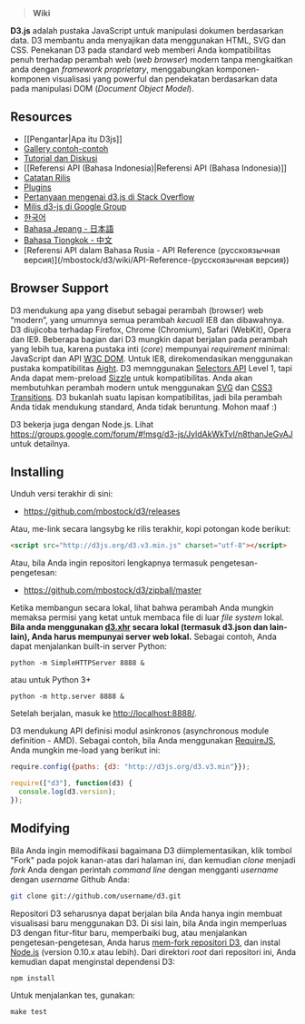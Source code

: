 > **Wiki**

**D3.js** adalah pustaka JavaScript untuk manipulasi dokumen berdasarkan data. D3 membantu anda menyajikan data menggunakan HTML, SVG dan CSS. Penekanan D3 pada standard web memberi Anda kompatibilitas penuh trerhadap perambah web (_web browser_) modern tanpa mengkaitkan anda dengan _framework proprietary_, menggabungkan komponen-komponen visualisasi yang powerful dan pendekatan berdasarkan data pada manipulasi DOM (_Document Object Model_).

## Resources

* [[Pengantar|Apa itu D3js]]
* [Gallery contoh-contoh](/mbostock/d3/wiki/Gallery)
* [Tutorial dan Diskusi](/mbostock/d3/wiki/Tutorials)
* [[Referensi API (Bahasa Indonesia)|Referensi API (Bahasa Indonesia)]]
* [Catatan Rilis](/mbostock/d3/releases)
* [Plugins](/d3/d3-plugins)
* [Pertanyaan mengenai d3.js di Stack Overflow](http://stackoverflow.com/questions/tagged/d3.js)
* [Milis d3-js di Google Group](http://groups.google.com/group/d3-js)
* [한국어](https://github.com/zziuni/d3/wiki)
* [Bahasa Jepang - 日本語](/mbostock/d3/wiki/JP-Home)
* [Bahasa Tiongkok - 中文](/mbostock/d3/wiki/CN-Home)
* [Referensi API dalam Bahasa Rusia - API Reference (русскоязычная версия)](/mbostock/d3/wiki/API-Reference-(русскоязычная версия))


## Browser Support

D3 mendukung apa yang disebut sebagai perambah (browser) web “modern”, yang umumnya semua perambah _kecuali_ IE8 dan dibawahnya. D3 diujicoba terhadap Firefox, Chrome (Chromium), Safari (WebKit), Opera dan IE9. Beberapa bagian dari D3 mungkin dapat berjalan pada perambah yang lebih tua, karena pustaka inti (_core_) mempunyai _requirement_ minimal: JavaScript dan API [W3C DOM](http://www.w3.org/DOM/). Untuk IE8, direkomendasikan menggunakan pustaka kompatibilitas [Aight](https://github.com/shawnbot/aight). D3 memnggunakan [Selectors API](http://www.w3.org/TR/selectors-api/) Level 1, tapi Anda dapat mem-preload [Sizzle](http://sizzlejs.com/) untuk kompatibilitas. Anda akan membutuhkan perambah modern untuk menggunakan [SVG](http://www.w3.org/TR/SVG/) dan [CSS3 Transitions](http://www.w3.org/TR/css3-transitions/). D3 bukanlah suatu lapisan kompatibilitas, jadi bila perambah Anda tidak mendukung standard, Anda tidak beruntung. Mohon maaf :)

D3 bekerja juga dengan Node.js. Lihat <https://groups.google.com/forum/#!msg/d3-js/JyldAkWkTvI/n8thanJeGvAJ> untuk detailnya.

## Installing

Unduh versi terakhir di sini:

* <https://github.com/mbostock/d3/releases>

Atau, me-link secara langsybg ke rilis terakhir, kopi potongan kode berikut:

```html
<script src="http://d3js.org/d3.v3.min.js" charset="utf-8"></script>
```

Atau, bila Anda ingin repositori lengkapnya termasuk pengetesan-pengetesan:

* <https://github.com/mbostock/d3/zipball/master>

Ketika membangun secara lokal, lihat bahwa perambah Anda mungkin memaksa permisi yang ketat untuk membaca file di luar _file system_ lokal. **Bila anda menggunakan [d3.xhr](/mbostock/d3/wiki/Requests) secara lokal (termasuk d3.json dan lain-lain), Anda harus mempunyai server web lokal.** Sebagai contoh, Anda dapat menjalankan built-in server Python:

    python -m SimpleHTTPServer 8888 &

atau untuk Python 3+

    python -m http.server 8888 &

Setelah berjalan, masuk ke <http://localhost:8888/>.

D3 mendukung API definisi modul asinkronos (asynchronous module definition - AMD). Sebagai contoh, bila Anda menggunakan [RequireJS](http://requirejs.org/), Anda mungkin me-load yang berikut ini:

```js
require.config({paths: {d3: "http://d3js.org/d3.v3.min"}});

require(["d3"], function(d3) {
  console.log(d3.version);
});
```

## Modifying

Bila Anda ingin memodifikasi bagaimana D3 diimplementasikan, klik tombol "Fork" pada pojok kanan-atas dari halaman ini, dan kemudian _clone_ menjadi _fork_ Anda dengan perintah _command line_ dengan mengganti *username* dengan *username* Github Anda:

```bash
git clone git://github.com/username/d3.git
```

Repositori D3 seharusnya dapat berjalan bila Anda hanya ingin membuat visualisasi baru menggunakan D3. Di sisi lain, bila Anda ingin memperluas D3 dengan fitur-fitur baru, memperbaiki bug, atau menjalankan pengetesan-pengetesan, Anda harus [mem-fork repositori D3](/mbostock/d3), dan instal [Node.js](http://nodejs.org/) (version 0.10.x atau lebih). Dari direktori _root_ dari repositori ini, Anda kemudian dapat menginstal dependensi D3:

    npm install

Untuk menjalankan tes, gunakan:

    make test

